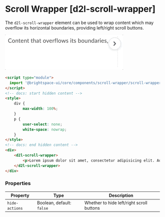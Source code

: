 # Scroll Wrapper [d2l-scroll-wrapper]

The `d2l-scroll-wrapper` element can be used to wrap content which may overflow its horizontal boundaries, providing left/right scroll buttons.

<!-- docs: start hidden content -->
![scroll wrapper](./screenshots/scroll-wrapper.gif?raw=true)
<!-- docs: end hidden content -->

<!-- docs: demo live name:d2l-scroll-wrapper -->
```html
<script type="module">
  import '@brightspace-ui/core/components/scroll-wrapper/scroll-wrapper.js';
</script>
<!-- docs: start hidden content -->
<style>
	div {
		max-width: 100%;
	}
	p {
		user-select: none;
		white-space: nowrap;
	}
</style>
<!-- docs: end hidden content -->
<div>
	<d2l-scroll-wrapper>
		<p>Lorem ipsum dolor sit amet, consectetur adipisicing elit. Adipisci repellat cum totam! Enim, sunt. Numquam voluptate, velit quisquam ipsa molestias laudantium odit reiciendis nisi corporis voluptatibus, voluptatum sunt natus, accusantium magnam consequatur fugit officiis minima voluptatem consequuntur nam, earum necessitatibus! Cupiditate ullam repellendus, eius iure voluptas at commodi consectetur, quia, adipisci possimus, ex mollitia. Labore harum error consectetur officiis aut optio, temporibus iste nobis ducimus cumque laudantium rem pariatur. Ut repudiandae id, consequuntur quasi quis pariatur autem corporis perferendis facilis eius similique voluptatibus iusto deleniti odio officia numquam tenetur excepturi, aspernatur sunt minima aut fugiat ipsam.</p>
	</d2l-scroll-wrapper>
</div>
```

### Properties
| Property | Type | Description |
|---|---|---|
| `hide-actions` | Boolean, default: `false` | Whether to hide left/right scroll buttons |
